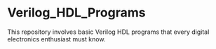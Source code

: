 # Verilog_HDL_Programs

This repository involves basic Verilog HDL programs that every digital electronics enthusiast must know.  
